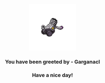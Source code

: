 <p align="center">
            <img src="https://raw.githubusercontent.com/PokeAPI/sprites/master/sprites/pokemon/965.png" width="150" height="150">
          </p>
          <h3 align="center">You have been greeted by - <b>Garganacl</b></h3>
          <h3 align="center">Have a nice day!</h3>
        
